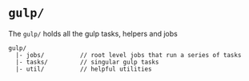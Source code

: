 # `gulp/`

The `gulp/` holds all the gulp tasks, helpers and jobs

```
gulp/
  |- jobs/          // root level jobs that run a series of tasks
  |- tasks/         // singular gulp tasks
  |- util/          // helpful utilities
```

